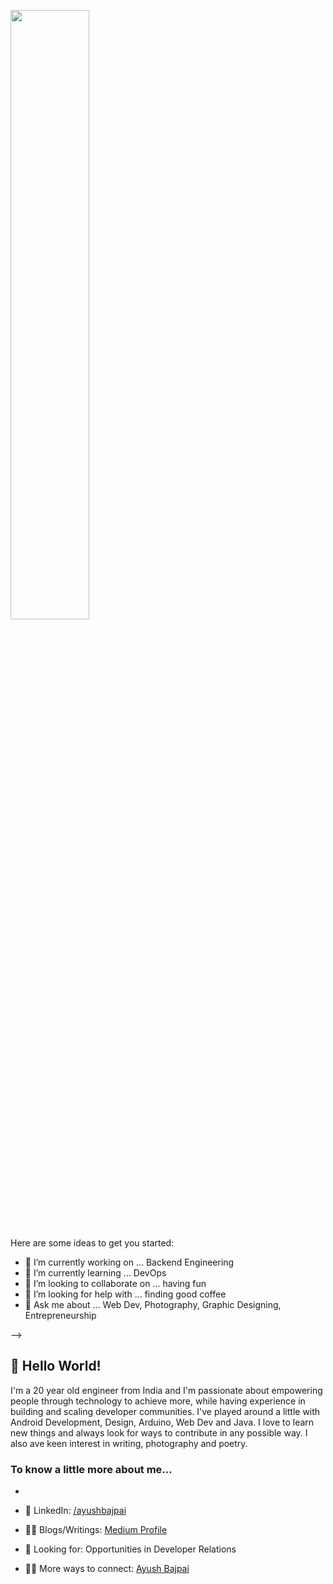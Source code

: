 <p align="auto">
<img src="https://media.giphy.com/media/vpURqIvpuDguQ/giphy.gif" width=50%>
</p>


Here are some ideas to get you started:

- 🔭 I’m currently working on ... Backend Engineering
- 🌱 I’m currently learning ... DevOps
- 👯 I’m looking to collaborate on ... having fun
- 🤔 I’m looking for help with ... finding good coffee
- 💬 Ask me about ... Web Dev, Photography, Graphic Designing, Entrepreneurship

-->

## 👋 Hello World!

I'm a 20 year old engineer from India and I'm passionate about empowering people through technology to achieve more, while having experience in building and scaling developer communities. I've played around a little with Android Development, Design, Arduino, Web Dev and  Java. I love to learn new things and always look for ways to contribute in any possible way. I also ave keen interest in writing, photography and poetry.

### To know a little more about me...
-
- 👥 LinkedIn: [/ayushbajpai](https://www.linkedin.com/in/ayush-bajpai-7a936a191/)
- 👨‍💻 Blogs/Writings: [Medium Profile](https://medium.com/@1749)

- 🥑 Looking for: Opportunities in Developer Relations

- 🕵️‍♂️ More ways to connect: [Ayush Bajpai](https://ayushbajpai.netlify.app/)

